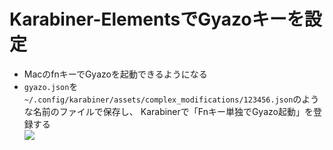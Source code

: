 <h1>Karabiner-ElementsでGyazoキーを設定</h1>

<ul>
  <li>MacのfnキーでGyazoを起動できるようになる</li>
  <li><code>gyazo.json</code>を<code>~/.config/karabiner/assets/complex_modifications/123456.json</code>のような名前のファイルで保存し、
    Karabinerで「Fnキー単独でGyazo起動」を登録する
    <br>
    <img src="https://gyazo.com/77eda57c2fdb67f7b98ae97501831bc9.png">
</ul>
